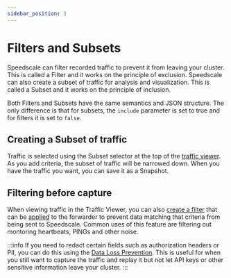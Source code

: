 ```yaml
---
sidebar_position: 3
---
```


# Filters and Subsets

Speedscale can filter recorded traffic to prevent it from leaving your cluster. This is called a Filter and it works on the principle of exclusion.
Speedscale can also create a subset of traffic for analysis and visualization. This is called a Subset and it works on the principle of inclusion.

Both Filters and Subsets have the same semantics and JSON structure. The only difference is that for subsets, the `include` parameter is set to true and for filters it is set to `false`.

## Creating a Subset of traffic

Traffic is selected using the Subset selector at the top of the [traffic viewer](https://app.speedscale.com/analyze). As you add criteria, the subset of traffic will be narrowed down. When you have the traffic you want, you can save it as a Snapshot.

## Filtering before capture

When viewing traffic in the Traffic Viewer, you can also [create a filter](../guides/creating-filters.md) that can be [applied](/guides/creating-filters/#apply-the-filter) to the forwarder to prevent data matching that criteria from being sent to Speedscale. Common uses of this feature are filtering out montoring heartbeats, PINGs and other noise.

:::info
If you need to redact certain fields such as authorization headers or PII, you can do this using the [Data Loss Prevention](../guides/dlp.md). This is useful for when you still want to capture the traffic and replay it but not let API keys or other sensitive information leave your cluster.
:::
